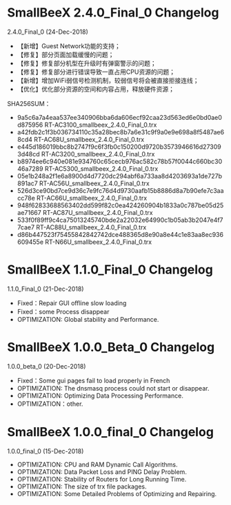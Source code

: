 SmallBeeX 2.4.0_Final_0 Changelog
===============================================

2.4.0_Final_0 (24-Dec-2018)

  - 【新增】Guest Network功能的支持；
  - 【修复】部分页面加载缓慢的问题；
  - 【修复】修复部分机型在升级时有弹窗警示的问题；
  - 【修复】修复部分进行错误导致一直占用CPU资源的问题；
  - 【新增】增加WiFi弱信号检测机制，较弱信号将会被直接拒接连线；
  - 【优化】优化部分资源的空间和内容占用，释放硬件资源；


SHA256SUM：

  - 9a5c6a7a4eaa537ee340906bba6da606ecf92caa23d563ed6e0bd0ae0d875956  RT-AC3100_smallbeex_2.4.0_Final_0.trx
  - a42fdb2c1f3b036734110c35a28bec8b7a6e31c9f9a0e9e698a8f5487ae68cd4  RT-AC68U_smallbeex_2.4.0_Final_0.trx
  - e445d186019bbc8b2747f9c6f3fb0c150200d9720b3573946616d273093d48cd  RT-AC3200_smallbeex_2.4.0_Final_0.trx
  - b8974ee6c940e081e934760c65cecb976ac582c78b57f0044c660bc3046a7289  RT-AC5300_smallbeex_2.4.0_Final_0.trx
  - 05e1b248a2f1e6a8900d4d7720dc294abf6a733aa8d4203693a1de727b891ac7  RT-AC56U_smallbeex_2.4.0_Final_0.trx
  - 526d3ce90bd7ce9d36c7e9fc76d4d9730aafb15b8886d8a7b90efe7c3aacc78e  RT-AC66U_smallbeex_2.4.0_Final_0.trx
  - 948f62833688563402dd599f82c0ea424260904b1833a0c787be05d25ae71667  RT-AC87U_smallbeex_2.4.0_Final_0.trx
  - 533f0f89ff9c4ca75013245740bde2a22032e64990c1b05ab3b2047e4f77cae7  RT-AC88U_smallbeex_2.4.0_Final_0.trx
  - d86b447523f75455842842742dce488365d8e90a8e44c1e83aa8ec936609455e  RT-N66U_smallbeex_2.4.0_Final_0.trx



SmallBeeX 1.1.0_Final_0 Changelog
===============================================

1.1.0_Final_0 (21-Dec-2018)
  - Fixed：Repair GUI offline slow loading
  - Fixed：some Process disappear
  - OPTIMIZATION: Global stability and Performance.


SmallBeeX 1.0.0_Beta_0 Changelog
===============================================

1.0.0_beta_0 (20-Dec-2018)
  - Fixed：Some gui pages fail to load properly in French
  - OPTIMIZATION: The dnsmasq process could not start or disappear.
  - OPTIMIZATION: Optimizing Data Processing Performance.
  - OPTIMIZATION：other.

SmallBeeX 1.0.0_final_0 Changelog
===============================================

1.0.0_final_0 (15-Dec-2018)
  - OPTIMIZATION: CPU and RAM Dynamic Call Algorithms.
  - OPTIMIZATION: Data Packet Loss and PING Delay Problem.
  - OPTIMIZATION: Stability of Routers for Long Running Time.
  - OPTIMIZATION: The size of trx file packages.
  - OPTIMIZATION: Some Detailed Problems of Optimizing and Repairing.

  
  
  

